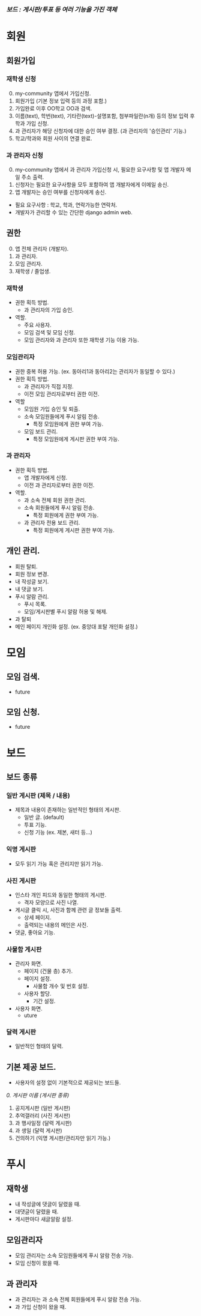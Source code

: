 ### _보드 : 게시판/투표 등 여러 기능을 가진 객체_



# 회원   

## 회원가입

### 재학생 신청
0. my-community 앱에서 가입신청.
1. 회원가입 (기본 정보 입력 등의 과정 포함.)
2. 가입완료 이후 OO학교 OO과 검색.
3. 이름(text), 학번(text), 기타란(text)-설명포함, 첨부파일란(n개) 등의 정보 입력 후 학과 가입 신청.
4. 과 관리자가 해당 신청자에 대한 승인 여부 결정. (과 관리자의 '승인관리' 기능.)
5. 학교/학과와 회원 사이의 연결 완료.

### 과 관리자 신청
0. my-community 앱에서 과 관리자 가입신청 시, 필요한 요구사항 및 앱 개발자 메일 주소 출력.
1. 신청자는 필요한 요구사항을 모두 포함하여 앱 개발자에게 이메일 송신.
2. 앱 개발자는 승인 여부를 신청자에게 송신.

  - 필요 요구사항 : 학교, 학과, 연락가능한 연락처.  
  - 개발자가 관리할 수 있는 간단한 django admin web.


## 권한

0. 앱 전체 관리자 (개발자).
1. 과 관리자.
2. 모임 관리자.
3. 재학생 / 졸업생.

### 재학생
- 권한 획득 방법.
  - 과 관리자의 가입 승인.
- 역할.
  - 주요 사용자.
  - 모임 검색 및 모임 신청.
  - 모임 관리자와 과 관리자 또한 재학생 기능 이용 가능.

### 모임관리자
- 권한 중복 허용 가능. (ex. 동아리1과 동아리2는 관리자가 동일할 수 있다.)   
- 권한 획득 방법.   
  - 과 관리자가 직접 지정.
  - 이전 모임 관리자로부터 권한 이전.   
- 역할
  - 모임원 가입 승인 및 퇴출.
  - 소속 모임원들에게 푸시 알림 전송.
    - 특정 모임원에게 권한 부여 가능.   
  - 모임 보드 관리.
    - 특정 모임원에게 게시판 권한 부여 가능.   
    
### 과 관리자
- 권한 획득 방법.
  - 앱 개발자에게 신청.
  - 이전 과 관리자로부터 권한 이전.
- 역할.
  - 과 소속 전체 회원 권한 관리.
  - 소속 회원들에게 푸시 알림 전송.
    - 특정 회원에게 권한 부여 가능.
  - 과 관리자 전용 보드 관리.
    - 특정 회원에게 게시판 권한 부여 가능.
  
## 개인 관리.
- 회원 탈퇴.
- 회원 정보 변경.
- 내 작성글 보기.
- 내 댓글 보기.
- 푸시 알람 관리.
  - 푸시 목록.
  - 모임/게시판별 푸시 알람 허용 및 해제.
- 과 탈퇴
- 메인 페이지 개인화 설정. (ex. 중앙대 포탈 개인화 설정.)   


# 모임
## 모임 검색.
- future
## 모임 신청.
- future

# 보드

## 보드 종류

### 일반 게시판 (제목 / 내용)
- 제목과 내용이 존재하는 일반적인 형태의 게시판.
  - 일반 글. (default)
  - 투표 기능.
  - 신청 기능 (ex. 제본, 새터 등...)

### 익명 게시판 
- 모두 읽기 가능 혹은 관리지만 읽기 가능.

### 사진 게시판
- 인스타 개인 피드와 동일한 형태의 게시판.
  - 격자 모양으로 사진 나열.
- 게시글 클릭 시, 사진과 함께 관련 글 정보들 출력.
  - 상세 페이지.
  - 출력되는 내용의 메인은 사진.
- 댓글, 좋아요 기능.

### 사물함 게시판
- 관리자 화면.
  - 페이지 (건물 층) 추가.
  - 페이지 설정.
    - 사물함 개수 및 번호 설정.
  - 사용자 할당.
    - 기간 설정.
- 사용자 화면.
  - uture

### 달력 게시판
- 일반적인 형태의 달력.   

## 기본 제공 보드.
- 사용자의 설정 없이 기본적으로 제공되는 보드들.

_0. 게시판 이름 (게시판 종류)_
1. 공지게시판 (일반 게시판)
2. 추억갤러리 (사진 게시판)
3. 과 행사일정 (달력 게시판)
4. 과 생일 (달력 게시판)
5. 건의하기 (익명 게시판/관리자만 읽기 가능.)


# 푸시
## 재학생
- 내 작성글에 댓글이 달렸을 때.
- 대댓글이 달렸을 때.
- 게시판마다 새글알람 설정.
## 모임관리자
- 모임 관리자는 소속 모임원들에게 푸시 알람 전송 가능.
- 모임 신청이 왔을 때.
## 과 관리자
- 과 관리자는 과 소속 전체 회원들에게 푸시 알람 전송 가능.
- 과 가입 신청이 왔을 때.

